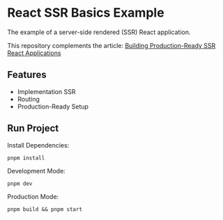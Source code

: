 # React SSR Basics Example

The example of a server-side rendered (SSR) React application. 

This repository complements the article: [Building Production-Ready SSR React Applications](https://dev.to/maxh1t/building-production-ready-ssr-react-applications-4bne)

## Features

- Implementation SSR
- Routing
- Production-Ready Setup

## Run Project

Install Dependencies:

```shell
pnpm install
```

Development Mode:

```shell
pnpm dev
```

Production Mode:

```shell
pnpm build && pnpm start
```
